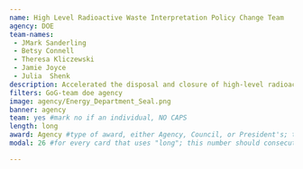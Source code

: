 ```yaml
---
name: High Level Radioactive Waste Interpretation Policy Change Team
agency: DOE
team-names:
 - JMark Sanderling
 - Betsy Connell 
 - Theresa Kliczewski
 - Jamie Joyce
 - Julia  Shenk
description: Accelerated the disposal and closure of high-level radioactive waste sites. The team’s work enables the DOE to more effectively clean and dispose of hazardous waste while maintaining safety as a top priority.
filters: GoG-team doe agency
image: agency/Energy_Department_Seal.png
banner: agency
team: yes #mark no if an individual, NO CAPS
length: long
award: Agency #type of award, either Agency, Council, or President's; this is case sensitive so make sure to match the options listed exactly. This section generates the format of the card
modal: 26 #for every card that uses "long"; this number should consecutively increase and never be the same

---
```


